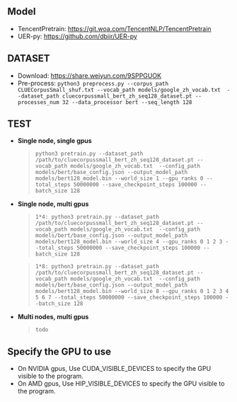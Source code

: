 ## **Model**
- TencentPretrain: https://git.woa.com/TencentNLP/TencentPretrain
- UER-py: https://github.com/dbiir/UER-py

## **DATASET**
- Download: https://share.weiyun.com/9SPPGUOK
- Pre-process: `python3 preprocess.py --corpus_path CLUECorpusSmall_shuf.txt --vocab_path models/google_zh_vocab.txt  --dataset_path cluecorpussmall_bert_zh_seq128_dataset.pt --processes_num 32 --data_processor bert --seq_length 128`

## **TEST**
- **Single node,  single gpus**
  > `python3 pretrain.py --dataset_path /path/to/cluecorpussmall_bert_zh_seq128_dataset.pt --vocab_path models/google_zh_vocab.txt  --config_path models/bert/base_config.json --output_model_path models/bert128_model.bin --world_size 1 --gpu_ranks 0 --total_steps 50000000 --save_checkpoint_steps 100000 --batch_size 128`
- **Single node, multi gpus**
  > `1*4: python3 pretrain.py --dataset_path /path/to/cluecorpussmall_bert_zh_seq128_dataset.pt --vocab_path models/google_zh_vocab.txt  --config_path models/bert/base_config.json --output_model_path models/bert128_model.bin --world_size 4 --gpu_ranks 0 1 2 3 --total_steps 50000000 --save_checkpoint_steps 100000 --batch_size 128`

  > `1*8: python3 pretrain.py --dataset_path /path/to/cluecorpussmall_bert_zh_seq128_dataset.pt --vocab_path models/google_zh_vocab.txt  --config_path models/bert/base_config.json --output_model_path models/bert128_model.bin --world_size 8 --gpu_ranks 0 1 2 3 4 5 6 7 --total_steps 50000000 --save_checkpoint_steps 100000 --batch_size 128`

- **Multi nodes, multi gpus**
  > `todo`

## **Specify the GPU to use**
- On NVIDIA gpus, Use CUDA_VISIBLE_DEVICES to specify the GPU visible to the program.
- On AMD gpus, Use HIP_VISIBLE_DEVICES to specify the GPU visible to the program.
